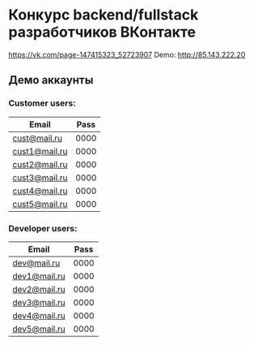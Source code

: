 # Конкурс backend/fullstack разработчиков ВКонтакте
https://vk.com/page-147415323_52723907
Demo: http://85.143.222.20
## Демо аккаунты


### Customer users:
| Email  | Pass |
| ------------- | ------------- |
| cust@mail.ru  | 0000  |
| cust1@mail.ru  | 0000  |
| cust2@mail.ru  | 0000  |
| cust3@mail.ru  | 0000  |
| cust4@mail.ru  | 0000  |
| cust5@mail.ru  | 0000  |


### Developer users:
| Email  | Pass |
| ------------- | ------------- |
| dev@mail.ru  | 0000  |
| dev1@mail.ru  | 0000  |
| dev2@mail.ru  | 0000  |
| dev3@mail.ru  | 0000  |
| dev4@mail.ru  | 0000  |
| dev5@mail.ru  | 0000  |
